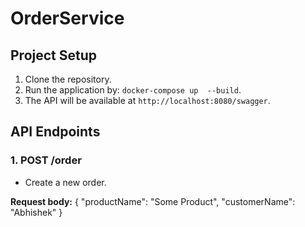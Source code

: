 # OrderService

## Project Setup

1. Clone the repository.
4. Run the application by: `docker-compose up  --build`.
5. The API will be available at `http://localhost:8080/swagger`.

## API Endpoints

### 1. POST /order
- Create a new order.

**Request body:**
{
    "productName": "Some Product",
    "customerName": "Abhishek"
}
